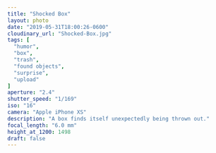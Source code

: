 ```yaml
---
title: "Shocked Box"
layout: photo
date: "2019-05-31T18:00:26-0600"
cloudinary_url: "Shocked-Box.jpg"
tags: [
  "humor",
  "box",
  "trash",
  "found objects",
  "surprise",
  "upload"
]
aperture: "2.4"
shutter_speed: "1/169"
iso: "16"
camera: "Apple iPhone XS"
description: "A box finds itself unexpectedly being thrown out."
focal_length: "6.0 mm"
height_at_1200: 1498
draft: false
---
```

